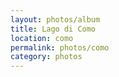 ```yaml
---
layout: photos/album
title: Lago di Como
location: como
permalink: photos/como
category: photos
---
```


